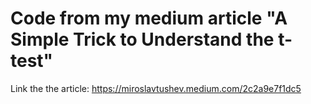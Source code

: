 # Code from my medium article "A Simple Trick to Understand the t-test"
Link the the article: https://miroslavtushev.medium.com/2c2a9e7f1dc5
